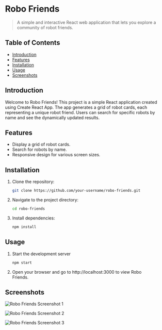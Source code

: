 # Robo Friends

> A simple and interactive React web application that lets you explore a community of robot friends.

## Table of Contents

- [Introduction](#introduction)
- [Features](#features)
- [Installation](#installation)
- [Usage](#usage)
- [Screenshots](#screenshots)

## Introduction

Welcome to Robo Friends! This project is a simple React application created using Create React App. The app generates a grid of robot cards, each representing a unique robot friend. Users can search for specific robots by name and see the dynamically updated results.

## Features

- Display a grid of robot cards.
- Search for robots by name.
- Responsive design for various screen sizes.

## Installation

1. Clone the repository:

   ```bash
   git clone https://github.com/your-username/robo-friends.git

2. Navigate to the project directory:

   ```bash
   cd robo-friends

3. Install dependencies:

    ```bash
    npm install

## Usage

1. Start the development server
   ```bash
   npm start

2. Open your browser and go to http://localhost:3000 to view Robo Friends.


## Screenshots

![Robo Friends Screenshot 1](/screenshots/Image-1.png)

![Robo Friends Screenshot 2](/screenshots/Image-2.png)

![Robo Friends Screenshot 3](/screenshots/Image-3.png)
